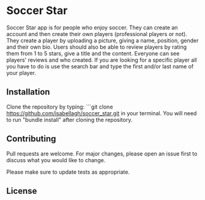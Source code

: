 # Soccer Star

Soccer Star app is for people who enjoy soccer. They can create an account and then create their own players (professional players or not). They create a player by uploading a picture, giving a name, position, gender and their own bio. Users should also be able to review players by rating them from 1 to 5 stars, give a title and the content. Everyone can see players' reviews and who created.
If you are looking for a specific player all you have to do is use the search bar and type the first and/or last name of your player. 

## Installation

Clone the repository by typing: ```git clone https://github.com/isabellagh/soccer_star.git in your terminal.
You will need to run "bundle install" after cloning the repository.


## Contributing
Pull requests are welcome. For major changes, please open an issue first to discuss what you would like to change.

Please make sure to update tests as appropriate.

## License
